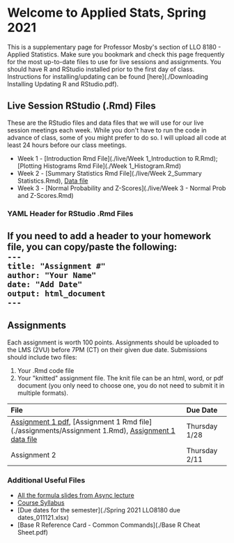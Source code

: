 # Welcome to Applied Stats, Spring 2021

This is a supplementary page for Professor Mosby's section of LLO 8180 - Applied Statistics. Make sure you bookmark and check this page frequently for the most up-to-date files to use for live sessions and assignments. You should have R and RStudio installed prior to the first day of class. Instructions for installing/updating can be found [here](./Downloading Installing Updating R and RStudio.pdf).

## Live Session RStudio (.Rmd) Files
These are the RStudio files and data files that we will use for our live session meetings each week. While you don't have to run the code in advance of class, some of you might prefer to do so. I will upload all code at least 24 hours before our class meetings.
- Week 1 - [Introduction Rmd File](./live/Week 1_Introduction to R.Rmd); [Plotting Histograms Rmd File](./Week 1_Histogram.Rmd)
- Week 2 - [Summary Statistics Rmd File](./live/Week 2_Summary Statistics.Rmd), [Data file](./live/week2data.txt)
- Week 3 - [Normal Probability and Z-Scores](./live/Week 3 - Normal Prob and Z-Scores.Rmd)

### YAML Header for RStudio .Rmd Files
If you need to add a header to your homework file, you can copy/paste the following: <br>
`---` <br>
`title: "Assignment #"` <br>
`author: "Your Name"` <br>
`date: "Add Date"` <br> 
`output: html_document` <br>
`---` <br>
---

## Assignments
Each assignment is worth 100 points. Assignments should be uploaded to the LMS (2VU) before 7PM (CT) on their given due date. Submissions should include two files:
1. Your .Rmd code file
2. Your "knitted" assignment file. The knit file can be an html, word, or pdf document (you only need to choose one, you do not need to submit it in multiple formats). 

| File      | Due Date          |
|:-------------|:------------------|
  | [Assignment 1 pdf](./assignments/Assignment-1.pdf), [Assignment 1 Rmd file](./assignments/Assignment 1.Rmd), [Assignment 1 data file](./assignments/phd.txt) | Thursday 1/28 |
  | Assignment 2 | Thursday 2/11 |

### Additional Useful Files
* [All the formula slides from Async lecture](./formulas.md)
* [Course Syllabus](./llo_8180_syllabus.pdf)
* [Due dates for the semester](./Spring 2021 LLO8180 due dates_011121.xlsx)
* [Base R Reference Card - Common Commands](./Base R Cheat Sheet.pdf)
